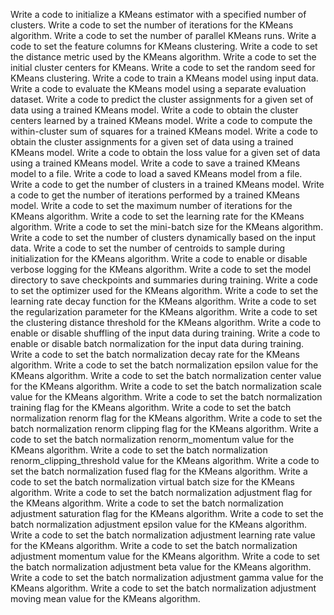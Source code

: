 Write a code to initialize a KMeans estimator with a specified number of clusters.
Write a code to set the number of iterations for the KMeans algorithm.
Write a code to set the number of parallel KMeans runs.
Write a code to set the feature columns for KMeans clustering.
Write a code to set the distance metric used by the KMeans algorithm.
Write a code to set the initial cluster centers for KMeans.
Write a code to set the random seed for KMeans clustering.
Write a code to train a KMeans model using input data.
Write a code to evaluate the KMeans model using a separate evaluation dataset.
Write a code to predict the cluster assignments for a given set of data using a trained KMeans model.
Write a code to obtain the cluster centers learned by a trained KMeans model.
Write a code to compute the within-cluster sum of squares for a trained KMeans model.
Write a code to obtain the cluster assignments for a given set of data using a trained KMeans model.
Write a code to obtain the loss value for a given set of data using a trained KMeans model.
Write a code to save a trained KMeans model to a file.
Write a code to load a saved KMeans model from a file.
Write a code to get the number of clusters in a trained KMeans model.
Write a code to get the number of iterations performed by a trained KMeans model.
Write a code to set the maximum number of iterations for the KMeans algorithm.
Write a code to set the learning rate for the KMeans algorithm.
Write a code to set the mini-batch size for the KMeans algorithm.
Write a code to set the number of clusters dynamically based on the input data.
Write a code to set the number of centroids to sample during initialization for the KMeans algorithm.
Write a code to enable or disable verbose logging for the KMeans algorithm.
Write a code to set the model directory to save checkpoints and summaries during training.
Write a code to set the optimizer used for the KMeans algorithm.
Write a code to set the learning rate decay function for the KMeans algorithm.
Write a code to set the regularization parameter for the KMeans algorithm.
Write a code to set the clustering distance threshold for the KMeans algorithm.
Write a code to enable or disable shuffling of the input data during training.
Write a code to enable or disable batch normalization for the input data during training.
Write a code to set the batch normalization decay rate for the KMeans algorithm.
Write a code to set the batch normalization epsilon value for the KMeans algorithm.
Write a code to set the batch normalization center value for the KMeans algorithm.
Write a code to set the batch normalization scale value for the KMeans algorithm.
Write a code to set the batch normalization training flag for the KMeans algorithm.
Write a code to set the batch normalization renorm flag for the KMeans algorithm.
Write a code to set the batch normalization renorm clipping flag for the KMeans algorithm.
Write a code to set the batch normalization renorm_momentum value for the KMeans algorithm.
Write a code to set the batch normalization renorm_clipping_threshold value for the KMeans algorithm.
Write a code to set the batch normalization fused flag for the KMeans algorithm.
Write a code to set the batch normalization virtual batch size for the KMeans algorithm.
Write a code to set the batch normalization adjustment flag for the KMeans algorithm.
Write a code to set the batch normalization adjustment saturation flag for the KMeans algorithm.
Write a code to set the batch normalization adjustment epsilon value for the KMeans algorithm.
Write a code to set the batch normalization adjustment learning rate value for the KMeans algorithm.
Write a code to set the batch normalization adjustment momentum value for the KMeans algorithm.
Write a code to set the batch normalization adjustment beta value for the KMeans algorithm.
Write a code to set the batch normalization adjustment gamma value for the KMeans algorithm.
Write a code to set the batch normalization adjustment moving mean value for the KMeans algorithm.